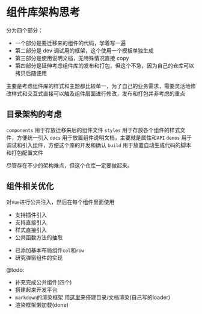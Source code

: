 # 组件库架构思考

分为四个部分：
- 一个部分是要迁移来的组件的代码，学着写一遍
- 第二部分是 dev 调试用的框架，这个使用一个模板单独生成
- 第三部分是使用说明文档，无特殊情况直接 copy
- 第四部分是延伸考虑组件库的发布和打包，但这个不急，因为自己的仓库可以拷贝后随便用

主要是考虑组件库的样式和主题都比较单一，为了自己的业务需求，需要灵活地修改样式和交互式直接可以触及组件层面进行修改，发布和打包并非考虑的重点

## 目录架构的考虑

`components` 用于存放迁移来后的组件文件
`styles` 用于存放各个组件的样式文件，方便统一引入
`docs` 用于放置组件说明文档，主要就是属性和`API`
`demos` 用于调试和引入组件，方便这个库的开发和确认
`build` 用于放置自动生成代码的脚本和打包配置文件

尽管存在不少的架构难点，但这个仓库一定要做起来。

## 组件相关优化

对`Vue`进行公共注入，然后在每个组件里面使用

- 支持插件引入
- 支持直接引入
- 样式直接引入
- 公共函数方法的抽取

* 已添加基本布局组件`col`和`row`
* 研究弹窗组件的实现

@todo:

- 补充完成公共组件(四个)
- 搭建起来开发平台
- `markdown`的渲染框架 用[这里](https://zhuanlan.zhihu.com/p/34654857)来搭建目录/文档渲染(自己写的loader)
- 渲染框架懒加载(done)